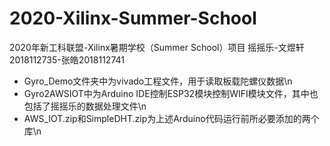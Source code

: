 # 2020-Xilinx-Summer-School
2020年新工科联盟-Xilinx暑期学校（Summer School）项目
摇摇乐-文煜轩2018112735-张皓2018112741

* Gyro_Demo文件夹中为vivado工程文件，用于读取板载陀螺仪数据\n
* Gyro2AWSIOT中为Arduino IDE控制ESP32模块控制WIFI模块文件，其中也包括了摇摇乐的数据处理文件\n
* AWS_IOT.zip和SimpleDHT.zip为上述Arduino代码运行前所必要添加的两个库\n
